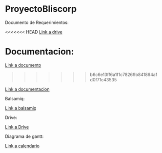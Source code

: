 # ProyectoBliscorp

Documento de Requerimientos:

<<<<<<< HEAD
[Link a drive](https://drive.google.com/drive/u/2/folders/10CzNmA7Y7L3Ro_eGu1i9SEleuFOSKYqA)
    
Documentacion:
=======
[Link a documento](https://docs.google.com/document/d/1lIlysh3FFOPeNQSHEMpBJW3ln4UnG_c0l5pZKk_daxA/edit?usp=sharing)
>>>>>>> b6c6e13ff6a1f1c78269b841864afd0f71c43535

[Link a documentacion](https://docs.google.com/document/d/1lIlysh3FFOPeNQSHEMpBJW3ln4UnG_c0l5pZKk_daxA/edit?usp=sharing)

Balsamiq:

[Link a balsamiq](https://balsamiq.cloud/svzve13/p8bh1k)



Drive:

[Link a Drive](https://drive.google.com/drive/u/0/folders/10CzNmA7Y7L3Ro_eGu1i9SEleuFOSKYqA)

Diagrama de gantt:

[Link a calendario](https://docs.google.com/spreadsheets/d/1t5dF4Ct58H5U0TO-A7d8kJ2kJXItVHOtrsRafKrGe5M/edit?usp=sharing)

